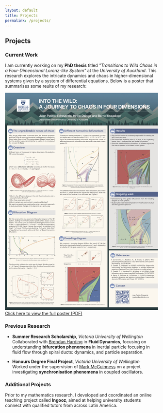 ```yaml
---
layout: default
title: Projects
permalink: /projects/
---
```


## Projects

### Current Work
I am currently working on my **PhD thesis** titled *"Transitions to Wild Chaos in a Four-Dimensional Lorenz-like System"* at the *University of Auckland*. This research explores the intricate dynamics and chaos in higher-dimensional systems given by a system of differential equations. Below is a poster that summarises some reults of my research:

![Thesis Poster](Poster%20Ireland%20Final.jpg)
[Click here to view the full poster (PDF)](Poster%20Ireland%20Final.pdf)

### Previous Research
- **Summer Research Scholarship**, *Victoria University of Wellington*  
  Collaborated with [Brendan Harding](https://people.wgtn.ac.nz/brendan.harding/publications) in **Fluid Dynamics**, focusing on understanding **bifurcation phenomena** in inertial particle focusing in fluid flow through spiral ducts: dynamics, and particle separation.

- **Honours Degree Final Project**, *Victoria University of Wellington*  
  Worked under the supervision of [Mark McGuinness](https://people.wgtn.ac.nz/mark.mcguinness) on a project investigating **synchronisation phenomena** in coupled oscillators.

### Additional Projects
Prior to my mathematics research, I developed and coordinated an online teaching project called **Ingooz**, aimed at helping university students connect with qualified tutors from across Latin America.

